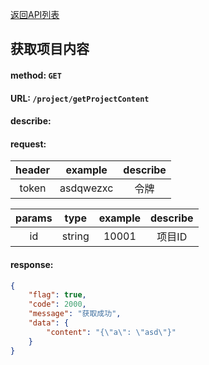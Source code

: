 [返回API列表](../API-documentation.md)
## 获取项目内容

#### method: `GET`
#### URL: `/project/getProjectContent`
#### describe:

#### request:
| header |  example  | describe |
| :----: | :-------: | :------: |
| token  | asdqwezxc |   令牌   |

| params |  type  | example | describe |
| :----: | :----: | :-----: | :------: |
|   id   | string |  10001  |  项目ID  |

#### response:
```json
{
	"flag": true,
	"code": 2000,
	"message": "获取成功",
	"data": {
		"content": "{\"a\": \"asd\"}"
	}
}
```